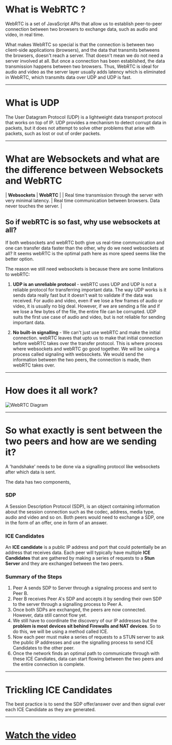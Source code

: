 # What is WebRTC ?

WebRTC is a set of JavaScript APIs that allow us to establish peer-to-peer connection between two browsers to exchange data, such as audio and video, in real time.

What makes WebRTC so special is that the connection is between two client-side applications (browsers), and the data that transmits betweens the browsers, doesn't reach a server. That doesn't mean we do not need a server involved at all. But once a connection has been established, the data transmission happens between two browsers. Thus, WebRTC is ideal for audio and video as the server layer usually adds latency which is eliminated in WebRTC, which transmits data over UDP and UDP is fast.

---

# What is UDP

The User Datagram Protocol (UDP) is a lightweight data transport protocol that works on top of IP. UDP provides a mechanism to detect corrupt data in packets, but it does not attempt to solve other problems that arise with packets, such as lost or out of order packets.

---

# What are Websockets and what are the difference between Websockets and WebRTC

| **Websockets** | **WebRTC** |
| Real time transmission through the server with very minimal latency. | Real time communication between browsers. Data never touches the server. |

## So if webRTC is so fast, why use websockets at all?

If both websockets and webRTC both give us real-time communication and one can transfer data faster than the other, why do we need websockets at all? It seems webRTC is the optimal path here as more speed seems like the better option.

The reason we still need websockets is because there are some limitations to webRTC:

1. **UDP is an unreliable protocol** - webRTC uses UDP and UDP is not a reliable protocol for transferring important data. The way UDP works is it sends data really fast but it doesn't wait to validate if the data was received. For audio and video, even if we lose a few frames of audio or video, it is usually no big deal. However, if we are sending a file and if we lose a few bytes of the file, the entire file can be corrupted. UDP suits the first use case of audio and video, but is not reliable for sending important data.

2. **No built-in signalling** - We can't just use webRTC and make the initial connection. webRTC leaves that upto us to make that initial connection before webRTC takes over the transfer protocol. This is where process where websockets and webRTC go good together. We will be using a process called signaling with websockets. We would send the information between the two peers, the connection is made, then webRTC takes over.

---

# How does it all work?

![WebRTC Diagram](https://www.ryantoken.com/blog_images/learning-webrtc/webrtc-STUN.jpg)

---

# So what exactly is sent between the two peers and how are we sending it?

A 'handshake' needs to be done via a signalling protocol like websockets after which data is sent.

The data has two components,

### SDP

A Session Description Protocol (SDP), is an object containing information about the session connection such as the codec, address, media type, audio and video and so on.
Both peers would need to exchange a SDP, one in the form of an offer, one in form of an answer.

### ICE Candidates

An **ICE candidate** is a public IP address and port that could potentially be an address that receives data.
Each peer will typically have multiple **ICE Candidates** that are gathered by making a series of requests to a **Stun Server** and they are exchanged between the two peers.

### Summary of the Steps

1. Peer A sends SDP to Server through a signaling process and sent to Peer B.
2. Peer B receives Peer A's SDP and accepts it by sending their own SDP to the server through a signalling process to Peer A.
3. Once both SDPs are exchanged, the peers are now connected. However, data still cannot flow yet.
4. We still have to coordinate the discovery of our IP addresses but the **problem is most devices sit behind Firewalls and NAT devices**. So to do this, we will be using a method called ICE.
5. Now each peer must make a series of requests to a STUN server to ask the public IP addresses and use the signalling process to send ICE Candidates to the other peer.
6. Once the network finds an optimal path to communicate through with these ICE Candiates, data can start flowing between the two peers and the entire connection is complete.

---

# Trickling ICE Candidates

The best practice is to send the SDP offer/answer over and then signal over each ICE Candidate as they are generated.

---

# [Watch the video](https://youtu.be/QsH8FL0952k?t=1007)
